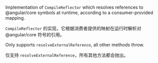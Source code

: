 Implementation of `CompileReflector` which resolves references to &commat;angular/core
symbols at runtime, according to a consumer-provided mapping.

`CompileReflector` 的实现，它根据消费者提供的映射在运行时解析对 &commat;angular/core 符号的引用。

Only supports `resolveExternalReference`, all other methods throw.

仅支持 `resolveExternalReference`，所有其他方法都会抛出。